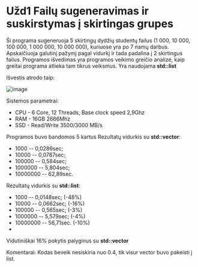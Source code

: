# Užd1 Failų sugeneravimas ir suskirstymas į skirtingas grupes

Ši programa sugeneruoja 5 skirtingų dydžių studentų failus (1 000, 10 000, 100 000, 1 000 000, 10 000 000), kuriuose yra po 7 namų darbus. Apskaičiuoja galutinį pažymį pagal vidurkį ir tada padalina į 2 skirtingus failus. Programos išvedimas yra programos veikimo greičio analizė, kaip greitai programa atlieka tam tikrus veiksmus. Yra naudojama **std::list**

Išvestis atrodo taip:

![image](https://user-images.githubusercontent.com/69794082/139396566-42832e63-3827-4b89-8d11-ed6de7b3c0e2.png)

Sistemos parametrai: 
- CPU - 6 Core, 12 Threads, Base clock speed 2,9Ghz
- RAM - 16GB 2666Mhz
- SSD - Read/Write 3500/3000 MB/s

Programos buvo bandomos 5 kartus
Rezultatų vidurkis su **std::vector**:
- 1000 -- 0,0286sec;
- 10000 --  0,0787sec;
- 100000 -- 0,584sec;
- 1000000 -- 5,804sec;
- 10000000 -- 62,89sec.

Rezultatų vidurkis su **std::list**:
- 1000 -- 0,0148sec; (-48%)
- 10000 -- 0,0662sec; (-16%)
- 100000 -- 0,565sec;  (-3%)
- 1000000 -- 5,579sec;  (-4%)
- 10000000 -- 56,71sec.  (-10%)
- 
Vidutiniškai 16% pokytis palyginus su **std::vector**

Komentarai:
Kodas beveik nesiskiria nuo 0.4, tik visur vector buvo pakeisti į list.
